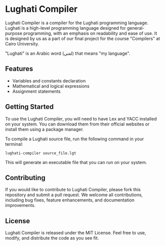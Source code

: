 # Lughati Compiler

Lughati Compiler is a compiler for the Lughati programming language. Lughati is a high-level programming language designed for general-purpose programming, with an emphasis on readability and ease of use. It is designed by us as a part of our final project for the course "Compilers" at Cairo University. 

"Lughati" is an Arabic word (لغتي) that means "my language".

## Features

- Variables and constants declaration
- Mathematical and logical expressions
- Assignment statements


## Getting Started

To use the Lughati Compiler, you will need to have Lex and YACC installed on your system. You can download them from their official websites or install them using a package manager.

To compile a Lughati source file, run the following command in your terminal:

```
lughati-compiler source_file.lgt
```

This will generate an executable file that you can run on your system.

## Contributing

If you would like to contribute to Lughati Compiler, please fork this repository and submit a pull request. We welcome all contributions, including bug fixes, feature enhancements, and documentation improvements.

## License

Lughati Compiler is released under the MIT License. Feel free to use, modify, and distribute the code as you see fit.